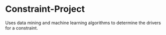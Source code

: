 # Constraint-Project
Uses data mining and machine learning algorithms to determine the drivers for a constraint. 
